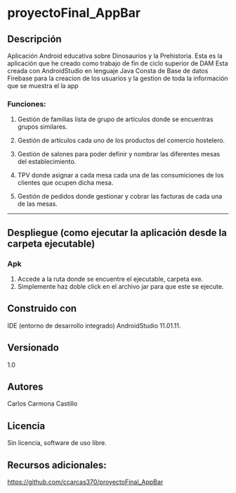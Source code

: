 #  proyectoFinal_AppBar

## Descripción

Aplicación Android educativa sobre Dinosaurios y la Prehistoria.
Esta es la aplicación que he creado como trabajo de fin de ciclo superior de  DAM
Esta creada  con  AndroidStudio en lenguaje Java
Consta de Base de datos Firebase  para la creacion de los usuarios y la gestion de toda la información que se muestra el la app

### Funciones:

1. Gestión de familias lista de grupo de artículos donde se encuentras grupos similares.

2. Gestión de artículos cada uno de los productos del comercio hostelero.

3. Gestión de salones para poder definir y nombrar las diferentes mesas del establecimiento.

4. TPV donde asignar a cada mesa cada una de las consumiciones de los clientes que ocupen dicha mesa.

5. Gestión de pedidos donde gestionar y cobrar las facturas de cada una de las mesas.

-----------

## Despliegue (como ejecutar la aplicación desde la carpeta ejecutable)

### Apk
1. Accede a la ruta donde se encuentre el ejecutable, carpeta exe.
2. Simplemente haz doble click en el archivo jar para que este se ejecute.
    
## Construido con
IDE (entorno de desarrollo integrado) AndroidStudio 11.01.11.

## Versionado
1.0

## Autores
Carlos Carmona Castillo

## Licencia
Sin licencia, software de uso libre.

## Recursos adicionales:
https://github.com/ccarcas370/proyectoFinal_AppBar

